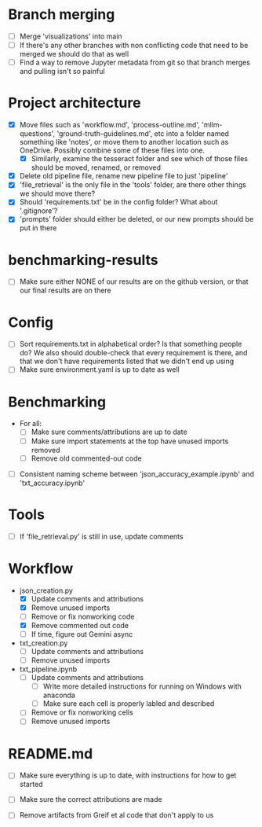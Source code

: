# Branch merging
- [ ] Merge 'visualizations' into main
- [ ] If there's any other branches with non conflicting code that need to be merged we should do that as well
- [ ] Find a way to remove Jupyter metadata from git so that branch merges and pulling isn't so painful

# Project architecture
- [X] Move files such as 'workflow.md', 'process-outline.md', 'mllm-questions', 'ground-truth-guidelines.md', etc into a folder named something like 'notes', or move them to another location such as OneDrive. Possibly combine some of these files into one. 
    - [X] Similarly, examine the tesseract folder and see which of those files should be moved, renamed, or removed
- [X] Delete old pipeline file, rename new pipeline file to just 'pipeline'
- [X] 'file_retrieval' is the only file in the 'tools' folder, are there other things we should move there? 
- [X] Should 'requirements.txt' be in the config folder? What about '.gitignore'?
- [X] 'prompts' folder should either be deleted, or our new prompts should be put in there

# benchmarking-results
- [ ] Make sure either NONE of our results are on the github version, or that our final results are on there

# Config
- [ ] Sort requirements.txt in alphabetical order? Is that something people do? We also should double-check that every requirement is there, and that we don't have requirements listed that we didn't end up using
- [ ] Make sure environment.yaml is up to date as well

# Benchmarking
- For all:
    - [ ] Make sure comments/attributions are up to date
    - [ ] Make sure import statements at the top have unused imports removed
    - [ ] Remove old commented-out code
- [ ] Consistent naming scheme between 'json_accuracy_example.ipynb' and 'txt_accuracy.ipynb'

# Tools
- [ ] If 'file_retrieval.py' is still in use, update comments

# Workflow
- json_creation.py
    - [X] Update comments and attributions
    - [X] Remove unused imports
    - [ ] Remove or fix nonworking code
    - [X] Remove commented out code
    - [ ] If time, figure out Gemini async
- txt_creation.py
    - [ ] Update comments and attributions
    - [ ] Remove unused imports
- txt_pipeline.ipynb
    - [ ] Update comments and attributions
        - [ ] Write more detailed instructions for running on Windows with anaconda
        - [ ] Make sure each cell is properly labled and described
    - [ ] Remove or fix nonworking cells
    - [ ] Remove unused imports

# README.md
- [ ] Make sure everything is up to date, with instructions for how to get started
- [ ] Make sure the correct attributions are made
- [ ] Remove artifacts from Greif et al code that don't apply to us








